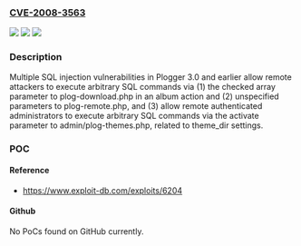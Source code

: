 ### [CVE-2008-3563](https://cve.mitre.org/cgi-bin/cvename.cgi?name=CVE-2008-3563)
![](https://img.shields.io/static/v1?label=Product&message=n%2Fa&color=blue)
![](https://img.shields.io/static/v1?label=Version&message=n%2Fa&color=blue)
![](https://img.shields.io/static/v1?label=Vulnerability&message=n%2Fa&color=brighgreen)

### Description

Multiple SQL injection vulnerabilities in Plogger 3.0 and earlier allow remote attackers to execute arbitrary SQL commands via (1) the checked array parameter to plog-download.php in an album action and (2) unspecified parameters to plog-remote.php, and (3) allow remote authenticated administrators to execute arbitrary SQL commands via the activate parameter to admin/plog-themes.php, related to theme_dir settings.

### POC

#### Reference
- https://www.exploit-db.com/exploits/6204

#### Github
No PoCs found on GitHub currently.

